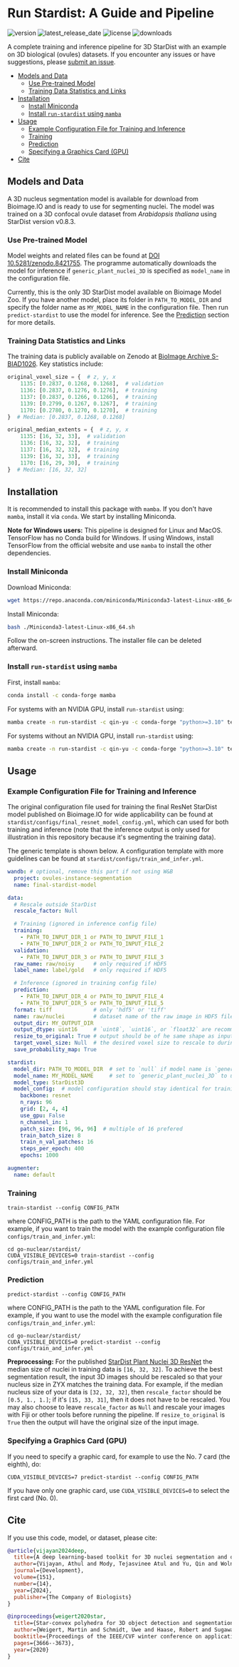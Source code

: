 # Run Stardist: A Guide and Pipeline <!-- omit in toc -->

![version](https://anaconda.org/qin-yu/run-stardist/badges/version.svg)
![latest_release_date](https://anaconda.org/qin-yu/run-stardist/badges/latest_release_date.svg)
![license](https://anaconda.org/qin-yu/run-stardist/badges/license.svg)
![downloads](https://anaconda.org/qin-yu/run-stardist/badges/downloads.svg)

A complete training and inference pipeline for 3D StarDist with an example on 3D biological (ovules) datasets. If you encounter any issues or have suggestions, please [submit an issue](https://github.com/kreshuklab/go-nuclear/issues/new).

* [Models and Data](#models-and-data)
  * [Use Pre-trained Model](#use-pre-trained-model)
  * [Training Data Statistics and Links](#training-data-statistics-and-links)
* [Installation](#installation)
  * [Install Miniconda](#install-miniconda)
  * [Install `run-stardist` using `mamba`](#install-run-stardist-using-mamba)
* [Usage](#usage)
  * [Example Configuration File for Training and Inference](#example-configuration-file-for-training-and-inference)
  * [Training](#training)
  * [Prediction](#prediction)
  * [Specifying a Graphics Card (GPU)](#specifying-a-graphics-card-gpu)
* [Cite](#cite)

## Models and Data

A 3D nucleus segmentation model is available for download from Bioimage.IO and is ready to use for segmenting nuclei. The model was trained on a 3D confocal ovule dataset from *Arabidopsis thaliana* using StarDist version v0.8.3.

### Use Pre-trained Model

Model weights and related files can be found at [DOI 10.5281/zenodo.8421755](https://zenodo.org/doi/10.5281/zenodo.8421755). The programme automatically downloads the model for inference if `generic_plant_nuclei_3D` is specified as `model_name` in the configuration file.

Currently, this is the only 3D StarDist model available on Bioimage Model Zoo. If you have another model, place its folder in `PATH_TO_MODEL_DIR` and specify the folder name as `MY_MODEL_NAME` in the configuration file. Then run `predict-stardist` to use the model for inference. See the [Prediction](#prediction) section for more details.

### Training Data Statistics and Links

The training data is publicly available on Zenodo at [BioImage Archive S-BIAD1026](https://www.ebi.ac.uk/biostudies/BioImages/studies/S-BIAD1026). Key statistics include:

```python
original_voxel_size = {  # z, y, x
    1135: [0.2837, 0.1268, 0.1268],  # validation
    1136: [0.2837, 0.1276, 0.1276],  # training
    1137: [0.2837, 0.1266, 0.1266],  # training
    1139: [0.2799, 0.1267, 0.1267],  # training
    1170: [0.2780, 0.1270, 0.1270],  # training
}  # Median: [0.2837, 0.1268, 0.1268]
```

```python
original_median_extents = {  # z, y, x
    1135: [16, 32, 33],  # validation
    1136: [16, 32, 32],  # training
    1137: [16, 32, 32],  # training
    1139: [16, 32, 33],  # training
    1170: [16, 29, 30],  # training
}  # Median: [16, 32, 32]
```

## Installation

It is recommended to install this package with `mamba`. If you don't have `mamba`, install it via `conda`. We start by installing Miniconda.

**Note for Windows users:** This pipeline is designed for Linux and MacOS. TensorFlow has no Conda build for Windows. If using Windows, install TensorFlow from the official website and use `mamba` to install the other dependencies.

### Install Miniconda

Download Miniconda:

```bash
wget https://repo.anaconda.com/miniconda/Miniconda3-latest-Linux-x86_64.sh
```

Install Miniconda:

```bash
bash ./Miniconda3-latest-Linux-x86_64.sh
```

Follow the on-screen instructions. The installer file can be deleted afterward.

### Install `run-stardist` using `mamba`

First, install `mamba`:

```bash
conda install -c conda-forge mamba
```

For systems with an NVIDIA GPU, install `run-stardist` using:

```bash
mamba create -n run-stardist -c qin-yu -c conda-forge "python>=3.10" tensorflow stardist wandb pydantic run-stardist
```

For systems without an NVIDIA GPU, install `run-stardist` using:

```bash
mamba create -n run-stardist -c qin-yu -c conda-forge "python>=3.10" tensorflow-cpu stardist wandb pydantic run-stardist
```

## Usage

### Example Configuration File for Training and Inference

The original configuration file used for training the final ResNet StarDist model published on Bioimage.IO for wide applicability can be found at `stardist/configs/final_resnet_model_config.yml`, which can used for both training and inference (note that the inference output is only used for illustration in this repository because it's segmenting the training data).

The generic template is shown below. A configuration template with more guidelines can be found at `stardist/configs/train_and_infer.yml`.

```yaml
wandb: # optional, remove this part if not using W&B
  project: ovules-instance-segmentation
  name: final-stardist-model

data:
  # Rescale outside StarDist
  rescale_factor: Null

  # Training (ignored in inference config file)
  training:
    - PATH_TO_INPUT_DIR_1 or PATH_TO_INPUT_FILE_1
    - PATH_TO_INPUT_DIR_2 or PATH_TO_INPUT_FILE_2
  validation:
    - PATH_TO_INPUT_DIR_3 or PATH_TO_INPUT_FILE_3
  raw_name: raw/noisy      # only required if HDF5
  label_name: label/gold   # only required if HDF5

  # Inference (ignored in training config file)
  prediction:
    - PATH_TO_INPUT_DIR_4 or PATH_TO_INPUT_FILE_4
    - PATH_TO_INPUT_DIR_5 or PATH_TO_INPUT_FILE_5
  format: tiff             # only 'hdf5' or 'tiff'
  name: raw/nuclei         # dataset name of the raw image in HDF5 files, only required if format is `hdf5`
  output_dir: MY_OUTPUT_DIR
  output_dtype: uint16     # `uint8`, `uint16`, or `float32` are recommended
  resize_to_original: True # output should be of he same shape as input
  target_voxel_size: Null  # the desired voxel size to rescale to during inference, null if rescale factor is set
  save_probability_map: True

stardist:
  model_dir: PATH_TO_MODEL_DIR  # set to `null` if model name is `generic_plant_nuclei_3D`
  model_name: MY_MODEL_NAME     # set to `generic_plant_nuclei_3D` to use the builtin model
  model_type: StarDist3D
  model_config:  # model configuration should stay identical for training and inference
    backbone: resnet
    n_rays: 96
    grid: [2, 4, 4]
    use_gpu: False
    n_channel_in: 1
    patch_size: [96, 96, 96]  # multiple of 16 prefered
    train_batch_size: 8
    train_n_val_patches: 16
    steps_per_epoch: 400
    epochs: 1000

augmenter:
  name: default
```

### Training

```shell
train-stardist --config CONFIG_PATH
```

where CONFIG_PATH is the path to the YAML configuration file. For example, if you want to train the model with the example configuration file `configs/train_and_infer.yml`:

```shell
cd go-nuclear/stardist/
CUDA_VISIBLE_DEVICES=0 train-stardist --config configs/train_and_infer.yml
```

### Prediction

```shell
predict-stardist --config CONFIG_PATH
```

where CONFIG_PATH is the path to the YAML configuration file. For example, if you want to use the model with the example configuration file `configs/train_and_infer.yml`:

```shell
cd go-nuclear/stardist/
CUDA_VISIBLE_DEVICES=0 predict-stardist --config configs/train_and_infer.yml
```

**Preprocessing:** For the published [StarDist Plant Nuclei 3D ResNet](https://zenodo.org/doi/10.5281/zenodo.8421755) the median size of nuclei in training data is `[16, 32, 32]`. To achieve the best segmentation result, the input 3D images should be rescaled so that your nucleus size in ZYX matches the training data. For example, if the median nucleus size of your data is `[32, 32, 32]`, then `rescale_factor` should be `[0.5, 1., 1.]`; if it's `[15, 33, 31]`, then it does not have to be rescaled. You may also choose to leave `rescale_factor` as `Null` and rescale your images with Fiji or other tools before running the pipeline. If `resize_to_original` is `True` then the output will have the original size of the input image.

### Specifying a Graphics Card (GPU)

If you need to specify a graphic card, for example to use the No. 7 card (the eighth), do:

```shell
CUDA_VISIBLE_DEVICES=7 predict-stardist --config CONFIG_PATH
```

If you have only one graphic card, use `CUDA_VISIBLE_DEVICES=0` to select the first card (No. 0).

## Cite

If you use this code, model, or dataset, please cite:

```bibtex
@article{vijayan2024deep,
  title={A deep learning-based toolkit for 3D nuclei segmentation and quantitative analysis in cellular and tissue context},
  author={Vijayan, Athul and Mody, Tejasvinee Atul and Yu, Qin and Wolny, Adrian and Cerrone, Lorenzo and Strauss, Soeren and Tsiantis, Miltos and Smith, Richard S and Hamprecht, Fred A and Kreshuk, Anna and others},
  journal={Development},
  volume={151},
  number={14},
  year={2024},
  publisher={The Company of Biologists}
}

@inproceedings{weigert2020star,
  title={Star-convex polyhedra for 3D object detection and segmentation in microscopy},
  author={Weigert, Martin and Schmidt, Uwe and Haase, Robert and Sugawara, Ko and Myers, Gene},
  booktitle={Proceedings of the IEEE/CVF winter conference on applications of computer vision},
  pages={3666--3673},
  year={2020}
}
```
